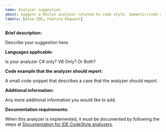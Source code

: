 ```yaml
---
name: Analyzer suggestion
about: Suggest a Roslyn analyzer related to code style. Semantic/code quality analyzers are developed in roslyn-analyzers repository.
labels: [Area-IDE, Feature Request]
---
```


**Brief description:**

Describe your suggestion here.

**Languages applicable:**

Is your analyzer C# only? VB Only? Or Both?

**Code example that the analyzer should report:**

A small code snippet that describes a case that the analyzer should report.

**Additional information:**

Any more additional information you would like to add.

**Documentation requirements:**

When this analyzer is implemented, it must be documented by following the steps at [Documentation for IDE CodeStyle analyzers](https://github.com/dotnet/roslyn/blob/master/docs/contributing/Documentation%20for%20IDE%20CodeStyle%20analyzers.md).
